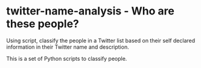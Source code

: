 # twitter-name-analysis - Who are these people?
Using script, classify the people in a Twitter list based on their self declared information in their Twitter name and description.

This is a set of Python scripts to classify people.
